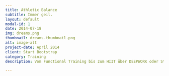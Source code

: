 ```yaml
---
title: Athletic Balance 
subtitle: Immer geil.
layout: default
modal-id: 1
date: 2014-07-18
img: dreams.png
thumbnail: dreams-thumbnail.png
alt: image-alt
project-date: April 2014
client: Start Bootstrap
category: Training
description: Vom Functional Training bis zum HIIT über DEEPWORK oder Stability Training. Immer anders. Immer mit Beckenboden. Immer leider geil.

---
```

